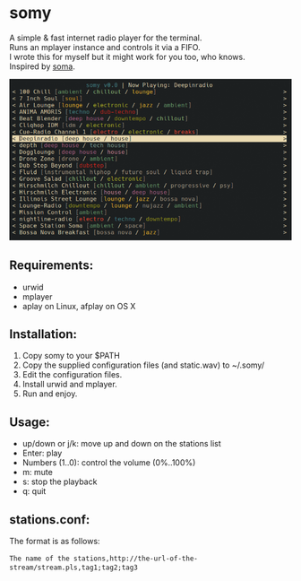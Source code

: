 # somy

A simple & fast internet radio player for the terminal.  
Runs an mplayer instance and controls it via a FIFO.  
I wrote this for myself but it might work for you too, who knows.  
Inspired by [soma](http://www.dawoodfall.net/slackbuilds/noversion/soma).

![a screenshot](https://github.com/kamiheku/somy/raw/master/screenshot.png)

## Requirements:

- urwid
- mplayer
- aplay on Linux, afplay on OS X

## Installation:

1. Copy somy to your $PATH
2. Copy the supplied configuration files (and static.wav) to ~/.somy/
3. Edit the configuration files.
4. Install urwid and mplayer.
5. Run and enjoy.

## Usage:

- up/down or j/k: move up and down on the stations list
- Enter: play
- Numbers (1..0): control the volume (0%..100%)
- m: mute
- s: stop the playback
- q: quit

## stations.conf:

The format is as follows:

```
The name of the stations,http://the-url-of-the-stream/stream.pls,tag1;tag2;tag3
```
